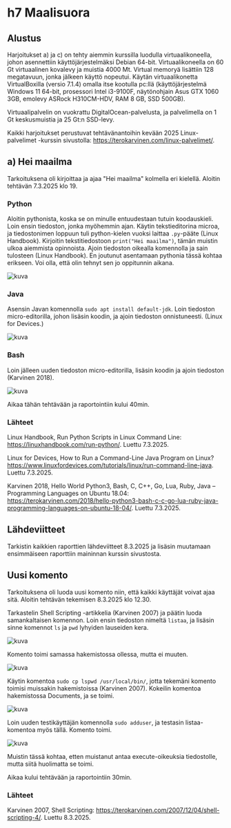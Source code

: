 # h7 Maalisuora

## Alustus

Harjoitukset a) ja c) on tehty aiemmin kurssilla luodulla virtuaalikoneella, johon asennettiin käyttöjärjestelmäksi Debian 64-bit. Virtuaalikoneella on 60 Gt virtuaalinen kovalevy ja muistia 4000 Mt. Virtual memoryä lisättiin 128 megatavuun, jonka jälkeen käyttö nopeutui. Käytän virtuaalikonetta VirtualBoxilla (versio 7.1.4) omalla itse kootulla pc:llä (käyttöjärjestelmä Windows 11 64-bit, prosessori Intel i3-9100F, näytönohjain Asus GTX 1060 3GB, emolevy ASRock H310CM-HDV, RAM 8 GB, SSD 500GB).

Virtuaalipalvelin on vuokrattu DigitalOcean-palvelusta, ja palvelimella on 1 Gt keskusmuistia ja 25 Gt:n SSD-levy.

Kaikki harjoitukset perustuvat tehtävänantoihin kevään 2025 Linux-palvelimet -kurssin sivustolla: https://terokarvinen.com/linux-palvelimet/.

## a) Hei maailma

Tarkoituksena oli kirjoittaa ja ajaa "Hei maailma" kolmella eri kielellä. Aloitin tehtävän 7.3.2025 klo 19.

### Python

Aloitin pythonista, koska se on minulle entuudestaan tutuin koodauskieli. Loin ensin tiedoston, jonka myöhemmin ajan. Käytin tekstieditorina microa, ja tiedostonimen loppuun tuli python-kielen vuoksi laittaa ````.py````-pääte (Linux Handbook). Kirjoitin tekstitiedostoon ````print("Hei maailma")````, tämän muistin ulkoa aiemmista opinnoista. Ajoin tiedoston oikealla komennolla ja sain tulosteen (Linux Handbook). En joutunut asentamaan pythonia tässä kohtaa erikseen. Voi olla, että olin tehnyt sen jo oppitunnin aikana.

![kuva](https://github.com/user-attachments/assets/ca8e7bd7-a2d7-41b5-ab8f-b1b9e483bf54)


### Java

Asensin Javan komennolla ````sudo apt install default-jdk````. Loin tiedoston micro-editorilla, johon lisäsin koodin, ja ajoin tiedoston onnistuneesti. (Linux for Devices.)

![kuva](https://github.com/user-attachments/assets/ee802179-0612-4db9-b992-e26ca4403e5f)


### Bash

Loin jälleen uuden tiedoston micro-editorilla, lisäsin koodin ja ajoin tiedoston (Karvinen 2018).

![kuva](https://github.com/user-attachments/assets/f5fa6266-9b1c-4eab-9d05-a60ea24a47af)


Aikaa tähän tehtävään ja raportointiin kului 40min.

### Lähteet

Linux Handbook, Run Python Scripts in Linux Command Line: https://linuxhandbook.com/run-python/. Luettu 7.3.2025.

Linux for Devices, How to Run a Command-Line Java Program on Linux? https://www.linuxfordevices.com/tutorials/linux/run-command-line-java. Luettu 7.3.2025.

Karvinen 2018, Hello World Python3, Bash, C, C++, Go, Lua, Ruby, Java – Programming Languages on Ubuntu 18.04: https://terokarvinen.com/2018/hello-python3-bash-c-c-go-lua-ruby-java-programming-languages-on-ubuntu-18-04/. Luettu 7.3.2025.


## Lähdeviitteet

Tarkistin kaikkien raporttien lähdeviitteet 8.3.2025 ja lisäsin muutamaan ensimmäiseen raporttiin maininnan kurssin sivustosta.
 

## Uusi komento

Tarkoituksena oli luoda uusi komento niin, että kaikki käyttäjät voivat ajaa sitä. Aloitin tehtävän tekemisen 8.3.2025 klo 12.30.

Tarkastelin Shell Scripting -artikkelia (Karvinen 2007) ja päätin luoda samankaltaisen komennon. Loin ensin tiedoston nimeltä ````listaa````, ja lisäsin sinne komennot ````ls```` ja ````pwd```` lyhyiden lauseiden kera.

![kuva](https://github.com/user-attachments/assets/a7696d36-715e-488e-8014-2168f37e84c2)

Komento toimi samassa hakemistossa ollessa, mutta ei muuten.

![kuva](https://github.com/user-attachments/assets/6f8cf380-83ad-4249-ba9d-3d6e92003e06)

Käytin komentoa ````sudo cp lspwd /usr/local/bin/````, jotta tekemäni komento toimisi muissakin hakemistoissa (Karvinen 2007). Kokeilin komentoa hakemistossa Documents, ja se toimi.

![kuva](https://github.com/user-attachments/assets/9f3a1268-1dd2-4822-a90c-584c34804bf4)

Loin uuden testikäyttäjän komennolla ````sudo adduser````, ja testasin listaa-komentoa myös tällä. Komento toimi.

![kuva](https://github.com/user-attachments/assets/434c8d08-a38e-4052-8926-3a397717a936)

Muistin tässä kohtaa, etten muistanut antaa execute-oikeuksia tiedostolle, mutta siitä huolimatta se toimi.

Aikaa kului tehtävään ja raportointiin 30min.



### Lähteet

Karvinen 2007, Shell Scripting: https://terokarvinen.com/2007/12/04/shell-scripting-4/. Luettu 8.3.2025.

